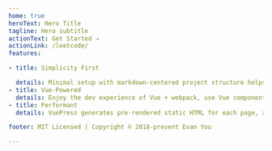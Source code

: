 ```yaml
---
home: true
heroText: Hero Title
tagline: Hero subtitle
actionText: Get Started →
actionLink: /leetcode/
features:

- title: Simplicity First

  details: Minimal setup with markdown-centered project structure helps you focus on writing.
- title: Vue-Powered
  details: Enjoy the dev experience of Vue + webpack, use Vue components in markdown, and develop custom themes with Vue.
- title: Performant
  details: VuePress generates pre-rendered static HTML for each page, and runs as an SPA once a page is loaded.

footer: MIT Licensed | Copyright © 2018-present Evan You

---
```

